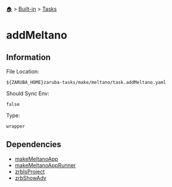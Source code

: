 <!--startTocHeader-->
[🏠](../../README.md) > [Built-in](../README.md) > [Tasks](README.md)
# addMeltano
<!--endTocHeader-->


## Information

File Location:

    ${ZARUBA_HOME}zaruba-tasks/make/meltano/task.addMeltano.yaml

Should Sync Env:

    false

Type:

    wrapper


## Dependencies

- [makeMeltanoApp](make-meltano-app.md)
- [makeMeltanoAppRunner](make-meltano-app-runner.md)
- [zrbIsProject](zrb-is-project.md)
- [zrbShowAdv](zrb-show-adv.md)



<!--startTocSubtopic-->
<!--endTocSubtopic-->